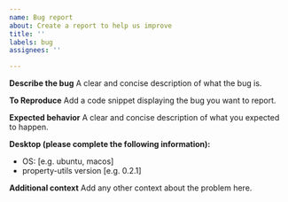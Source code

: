 ```yaml
---
name: Bug report
about: Create a report to help us improve
title: ''
labels: bug
assignees: ''

---
```


**Describe the bug**
A clear and concise description of what the bug is.

**To Reproduce**
Add a code snippet displaying the bug you want to report.

**Expected behavior**
A clear and concise description of what you expected to happen.

**Desktop (please complete the following information):**
 - OS: [e.g. ubuntu, macos]
 - property-utils version [e.g. 0.2.1]

**Additional context**
Add any other context about the problem here.
